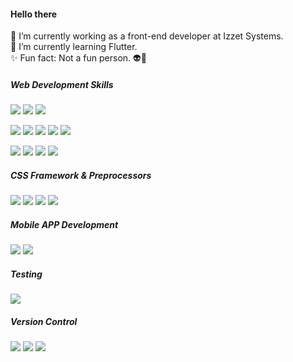 #### Hello there
🔭 I’m currently working as a front-end developer at Izzet Systems. <br>
🌱 I’m currently learning Flutter. <br>
✨ Fun fact: Not a fun person. :alien::purple_heart:

##### Web Development Skills
<a href="#"><img src="https://img.shields.io/badge/vuejs-%2335495e.svg?style=for-the-badge&logo=vuedotjs&logoColor=%234FC08D" /></a>
<a href="#"><img src="https://img.shields.io/badge/react-%2320232a.svg?style=for-the-badge&logo=react&logoColor=%2361DAFB" /></a>
<a href="#"><img src="https://img.shields.io/badge/vite-%23646CFF.svg?style=for-the-badge&logo=vite&logoColor=white" /></a>

<a href="#"><img src="https://img.shields.io/badge/Insomnia-black?style=for-the-badge&logo=insomnia&logoColor=5849BE" /></a>
<a href="#"><img src="https://img.shields.io/badge/Hugo-black.svg?style=for-the-badge&logo=Hugo" /></a>
<a href="#"><img src="https://img.shields.io/badge/docker-%230db7ed.svg?style=for-the-badge&logo=docker&logoColor=white" /></a>
<a href="#"><img src="https://img.shields.io/badge/apache-%23D42029.svg?style=for-the-badge&logo=apache&logoColor=white" /></a>
<a href="#"><img src="https://img.shields.io/badge/nginx-%23009639.svg?style=for-the-badge&logo=nginx&logoColor=white" /></a>

<a href="#"><img src="https://img.shields.io/badge/html5-%23E34F26.svg?style=for-the-badge&logo=html5&logoColor=white" /></a>
<a href="#"><img src="https://img.shields.io/badge/css3-%231572B6.svg?style=for-the-badge&logo=css3&logoColor=white" /></a>
<a href="#"><img src="https://img.shields.io/badge/javascript-%23323330.svg?style=for-the-badge&logo=javascript&logoColor=%23F7DF1E" /></a>
<a href="#"><img src="https://img.shields.io/badge/jquery-%230769AD.svg?style=for-the-badge&logo=jquery&logoColor=white" /></a>

##### CSS Framework & Preprocessors
<a href="#"><img src="https://img.shields.io/badge/bootstrap-%238511FA.svg?style=for-the-badge&logo=bootstrap&logoColor=white" /></a>
<a href="#"><img src="https://img.shields.io/badge/tailwindcss-%2338B2AC.svg?style=for-the-badge&logo=tailwind-css&logoColor=white" /></a>
<a href="#"><img src="https://img.shields.io/badge/SASS-hotpink.svg?style=for-the-badge&logo=SASS&logoColor=white" /></a>
<a href="#"><img src="https://img.shields.io/badge/-AntDesign-%230170FE?style=for-the-badge&logo=ant-design&logoColor=white" /></a>

##### Mobile APP Development
<a href="#"><img src="https://img.shields.io/badge/Flutter-%2302569B.svg?style=for-the-badge&logo=Flutter&logoColor=white" /></a>
<a href="#"><img src="https://img.shields.io/badge/firebase-a08021?style=for-the-badge&logo=firebase&logoColor=ffcd34" /></a>

##### Testing
<a href="#"><img src="https://img.shields.io/badge/-cypress-%23E5E5E5?style=for-the-badge&logo=cypress&logoColor=058a5e" /></a>

##### Version Control
<a href="#"><img src="https://img.shields.io/badge/git-%23F05033.svg?style=for-the-badge&logo=git&logoColor=white" /></a>
<a href="#"><img src="https://img.shields.io/badge/github-%23121011.svg?style=for-the-badge&logo=github&logoColor=white" /></a>
<a href="#"><img src="https://img.shields.io/badge/bitbucket-%230047B3.svg?style=for-the-badge&logo=bitbucket&logoColor=white" /></a>

<!--
**jeaninemtn/jeaninemtn** is a ✨ _special_ ✨ repository because its `README.md` (this file) appears on your GitHub profile.

Here are some ideas to get you started:

- 🔭 I’m currently working on ...
- 🌱 I’m currently learning ...
- 👯 I’m looking to collaborate on ...
- 🤔 I’m looking for help with ...
- 💬 Ask me about ...
- 📫 How to reach me: ...
- 😄 Pronouns: ...
- ⚡ Fun fact: ...
-->
